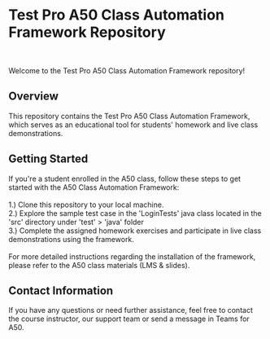 <h1>Test Pro A50 Class Automation Framework Repository</h1><br>

Welcome to the Test Pro A50 Class Automation Framework repository! <br>

<h2>Overview</h2>
This repository contains the Test Pro A50 Class Automation Framework, which serves as an educational tool for students' homework and live class demonstrations.

<h2>Getting Started</h2>
If you're a student enrolled in the A50 class, follow these steps to get started with the A50 Class Automation Framework:<br><br>
1.) Clone this repository to your local machine. <br>
2.) Explore the sample test case in the 'LoginTests' java class located in the 'src' directory under 'test' > 'java' folder <br>
3.) Complete the assigned homework exercises and participate in live class demonstrations using the framework. <br><br>
For more detailed instructions regarding the installation of the framework, please refer to the A50 class materials (LMS & slides).

<h2>Contact Information</h2>
If you have any questions or need further assistance, feel free to contact the course instructor, our support team or send a message in Teams for A50.  
